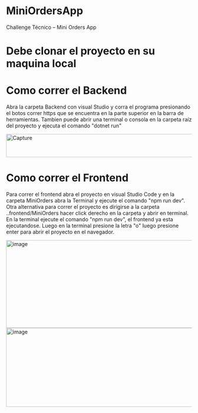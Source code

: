 # MiniOrdersApp
Challenge Técnico – Mini Orders App

# Debe clonar el proyecto en su maquina local
# Como correr el Backend
Abra la carpeta Backend con visual Studio y corra el programa presionando el botos correr https que se encuentra en la parte superior en la barra de herramientas.
Tambien puede abrir una terminal o consola en la carpeta raíz del proyecto y ejecuta el comando "dotnet run"

<img width="963" height="63" alt="Capture" src="https://github.com/user-attachments/assets/d8d77d4b-f7f4-44c2-9e4f-612d34cd7f29" />


# Como correr el Frontend
Para correr el frontend abra el proyecto en visual Studio Code y en la carpeta MiniOrders abra la Terminal y ejecute el comando "npm run dev".
Otra alternativa para correr el proyecto es dirigirse a la carpeta ..frontend/MiniOrders hacer click derecho en la carpeta y abrir en terminal. En la terminal ejecute el comando "npm run dev", el frontend ya esta ejecutandose. Luego en la terminal presione la letra "o" luego presione enter para abrir el proyecto en el navegador.

<img width="624" height="238" alt="image" src="https://github.com/user-attachments/assets/5eba60dd-4491-4d9a-92dc-81a49bcf62f0" />

<img width="580" height="214" alt="image" src="https://github.com/user-attachments/assets/b21dbb7e-504f-4a86-a626-b28cec26bb51" />

